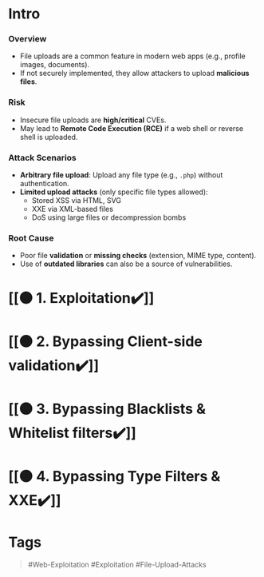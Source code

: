 # Intro
###  Overview

- File uploads are a common feature in modern web apps (e.g., profile images, documents).    
- If not securely implemented, they allow attackers to upload **malicious files**.
### Risk

- Insecure file uploads are **high/critical** CVEs.
- May lead to **Remote Code Execution (RCE)** if a web shell or reverse shell is uploaded.
### Attack Scenarios

- **Arbitrary file upload**: Upload any file type (e.g., `.php`) without authentication.    
- **Limited upload attacks** (only specific file types allowed):
    - Stored XSS via HTML, SVG
    - XXE via XML-based files        
    - DoS using large files or decompression bombs
### Root Cause

- Poor file **validation** or **missing checks** (extension, MIME type, content).
- Use of **outdated libraries** can also be a source of vulnerabilities.
# [[🟠 1. Exploitation✔️]]
# [[🟠 2. Bypassing Client-side validation✔️]]
# [[🟠 3. Bypassing Blacklists & Whitelist filters✔️]]
# [[🟠 4. Bypassing Type Filters & XXE✔️]]

# Tags
>  #Web-Exploitation #Exploitation #File-Upload-Attacks